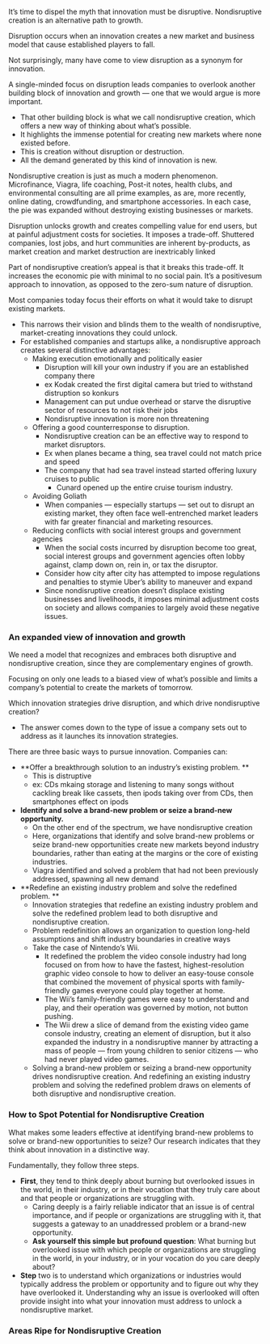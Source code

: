 It’s time to dispel the myth that innovation must be disruptive. Nondisruptive creation is an alternative path to growth.

Disruption occurs when an innovation creates a new market and business model that cause established players to fall.

Not surprisingly, many have come to view disruption as a synonym for innovation.


A single-minded focus on disruption leads companies to overlook another building block of innovation and growth — one that we would argue is more important.
- That other building block is what we call nondisruptive creation, which offers a new way of thinking about what’s possible.
- It highlights the immense potential for creating new markets where none existed before. 
- This is creation without disruption or destruction. 
- All the demand generated by this kind of innovation is new.

Nondisruptive creation is just as much a modern phenomenon. Microfinance, Viagra, life coaching, Post-it notes, health clubs, and environmental consulting are all prime examples, as are, more recently, online dating, crowdfunding, and smartphone accessories. In each case, the pie was expanded without destroying existing businesses or markets.


Disruption unlocks growth and creates compelling value for end users, but at painful adjustment costs for societies. It imposes a trade-off. Shuttered companies, lost jobs, and hurt communities are inherent by-products, as market creation and market destruction are inextricably linked

Part of nondisruptive creation’s appeal is that it breaks this trade-off. It increases the economic pie with minimal to no social pain. It’s a positivesum approach to innovation, as opposed to the zero-sum nature of disruption.


Most companies today focus their efforts on what it would take to disrupt existing markets. 
- This narrows their vision and blinds them to the wealth of nondisruptive, market-creating innovations they could unlock. 
- For established companies and startups alike, a nondisruptive approach creates several distinctive advantages:
	- Making execution emotionally and politically easier
		- Disruption will kill your own industry if you are an established company there
		- ex Kodak created the first digital camera but tried to withstand distruption so konkurs
		- Management can put undue overhead or starve the disruptive sector of resources to not risk their jobs
		- Nondisruptive innovation is more non threatening
	- Offering a good counterresponse to disruption.
		- Nondisruptive creation can be an effective way to respond to market disruptors.
		- Ex when planes became a thing, sea travel could not match price and speed
		- The company that had sea travel instead started offering luxury cruises to public
			- Cunard opened up the entire cruise tourism industry.
	- Avoiding Goliath
		- When companies — especially startups — set out to disrupt an existing market, they often face well-entrenched market leaders with far greater financial and marketing resources.
	- Reducing conflicts with social interest groups and government agencies
		- When the social costs incurred by disruption become too great, social interest groups and government agencies often lobby against, clamp down on, rein in, or tax the disruptor. 
		- Consider how city after city has attempted to impose regulations and penalties to stymie Uber’s ability to maneuver and expand
		- Since nondisruptive creation doesn’t displace existing businesses and livelihoods, it imposes minimal adjustment costs on society and allows companies to largely avoid these negative issues.

### An expanded view of innovation and growth

We need a model that recognizes and embraces both disruptive and nondisruptive creation, since they are complementary engines of growth. 

Focusing on only one leads to a biased view of what’s possible and limits a company’s potential to create the markets of tomorrow.

Which innovation strategies drive disruption, and which drive nondisruptive creation? 
- The answer comes down to the type of issue a company sets out to address as it launches its innovation strategies.

There are three basic ways to pursue innovation. Companies can: 
- **Offer a breakthrough solution to an industry’s existing problem. **
	- This is distruptive
	- ex: CDs mkaing storage and listening to many songs without cackling break like cassets, then ipods taking over from CDs, then smartphones effect on ipods
- **Identify and solve a brand-new problem or seize a brand-new opportunity.**
	- On the other end of the spectrum, we have nondisruptive creation
	- Here, organizations that identify and solve brand-new problems or seize brand-new opportunities create new markets beyond industry boundaries, rather than eating at the margins or the core of existing industries.
	- Viagra identified and solved a problem that had not been previously addressed, spawning all new demand
- **Redefine an existing industry problem and solve the redefined problem. **
	- Innovation strategies that redefine an existing industry problem and solve the redefined problem lead to both disruptive and nondisruptive creation. 
	- Problem redefinition allows an organization to question long-held assumptions and shift industry boundaries in creative ways
	- Take the case of Nintendo’s Wii. 
		- It redefined the problem the video console industry had long focused on from how to have the fastest, highest-resolution graphic video console to how to deliver an easy-touse console that combined the movement of physical sports with family-friendly games everyone could play together at home. 
		- The Wii’s family-friendly games were easy to understand and play, and their operation was governed by motion, not button pushing. 
		- The Wii drew a slice of demand from the existing video game console industry, creating an element of disruption, but it also expanded the industry in a nondisruptive manner by attracting a mass of people — from young children to senior citizens — who had never played video games.
	- Solving a brand-new problem or seizing a brand-new opportunity drives nondisruptive creation. And redefining an existing industry problem and solving the redefined problem draws on elements of both disruptive and nondisruptive creation.


### How to Spot Potential for Nondisruptive Creation

What makes some leaders effective at identifying brand-new problems to solve or brand-new opportunities to seize? Our research indicates that they think about innovation in a distinctive way. 

Fundamentally, they follow three steps.

- **First**, they tend to think deeply about burning but overlooked issues in the world, in their industry, or in their vocation that they truly care about and that people or organizations are struggling with. 
	- Caring deeply is a fairly reliable indicator that an issue is of central importance, and if people or organizations are struggling with it, that suggests a gateway to an unaddressed problem or a brand-new opportunity.
	- **Ask yourself this simple but profound question**: What burning but overlooked issue with which people or organizations are struggling in the world, in your industry, or in your vocation do you care deeply about?
- **Step** two is to understand which organizations or industries would typically address the problem or opportunity and to figure out why they have overlooked it. Understanding why an issue is overlooked will often provide insight into what your innovation must address to unlock a nondisruptive market.


### Areas Ripe for Nondisruptive Creation
